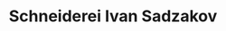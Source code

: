---
title: "Schneiderei Ivan Sadzakov"
url: /besigheim/schneiderei-ivan-sadzakov/
shop: Schneiderei
---
